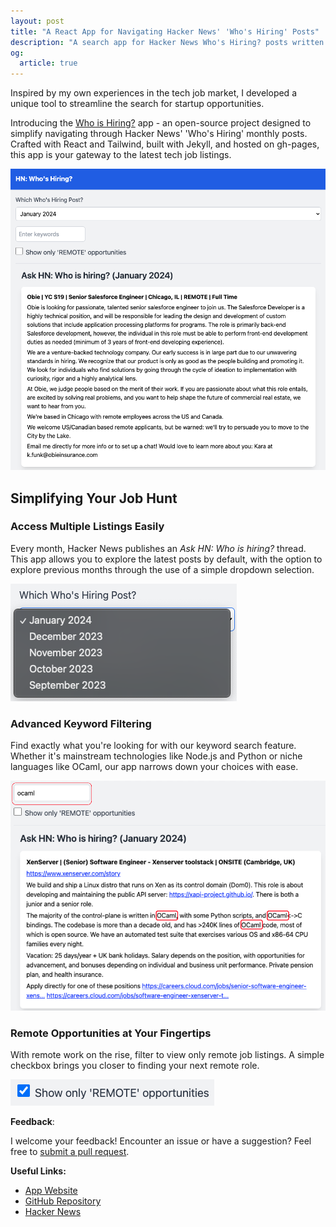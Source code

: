 ```yaml
---
layout: post
title: "A React App for Navigating Hacker News' 'Who's Hiring' Posts"
description: "A search app for Hacker News Who's Hiring? posts written in React"
og:
  article: true
---
```


Inspired by my own experiences in the tech job market, I developed a unique tool to streamline the search for startup opportunities. 

Introducing the [Who is Hiring?](https://whoishiring.goldsborough.io/) app - an open-source project designed to simplify navigating through Hacker News' 'Who's Hiring' monthly posts. Crafted with React and Tailwind, built with Jekyll, and hosted on gh-pages, this app is your gateway to the latest tech job listings.

<img class="img-fluid" src="/assets/images/2024-01-08/who_is_hiring.png" alt="Who is Hiring App Interface" />

## Simplifying Your Job Hunt

### Access Multiple Listings Easily

Every month, Hacker News publishes an *Ask HN: Who is hiring?* thread. This app allows you to explore the latest posts by default, with the option to explore previous months through the use of a simple dropdown selection.

<img class="img-fluid" src="/assets/images/2024-01-08/select_who_is_hiring_post.png" alt="Selecting a Hiring Post" />

### Advanced Keyword Filtering

Find exactly what you're looking for with our keyword search feature. Whether it's mainstream technologies like Node.js and Python or niche languages like OCaml, our app narrows down your choices with ease.

<img class="img-fluid" src="/assets/images/2024-01-08/keyword_search.png" alt="Keyword Search Feature" />

### Remote Opportunities at Your Fingertips

With remote work on the rise, filter to view only remote job listings. A simple checkbox brings you closer to finding your next remote role.

<img class="img-fluid" src="/assets/images/2024-01-08/filter_remote_jobs.png" alt="Filtering Remote Jobs" />

**Feedback**:

I welcome your feedback! Encounter an issue or have a suggestion? Feel free to [submit a pull request](https://github.com/mgoldsborough/whoishiring/pulls).

**Useful Links:**

* [App Website](https://whoishiring.goldsborough.io/)
* [GitHub Repository](https://github.com/mgoldsborough/whoishiring)
* [Hacker News](https://news.ycombinator.com/)

